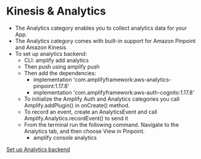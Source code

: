 # Kinesis & Analytics

* The Analytics category enables you to collect analytics data for your App.
* The Analytics category comes with built-in support for Amazon Pinpoint and Amazon Kinesis 
* To set up analytics backend:
  * CLI: amplify add analytics
  * Then push using amplify push
  * Then add the dependencies:
     * implementation 'com.amplifyframework:aws-analytics-pinpoint:1.17.8'
     * implementation 'com.amplifyframework:aws-auth-cognito:1.17.8'
  * To initialize the Amplify Auth and Analytics categories you call Amplify.addPlugin() in onCreate() method.
  * To record an event, create an AnalyticsEvent and call Amplify.Analytics.recordEvent() to send it
  * From the terminal run the following command. Navigate to the Analytics tab, and then choose View in Pinpoint.
     * amplify console analytics<br>

[Set up Analytics backend](https://docs.amplify.aws/lib/analytics/getting-started/q/platform/android)

